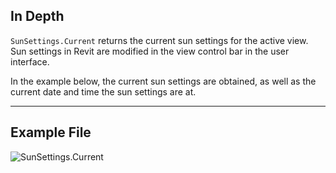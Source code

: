 ## In Depth
`SunSettings.Current` returns the current sun settings for the active view. Sun settings in Revit are modified in the view control bar in the user interface.

In the example below, the current sun settings are obtained, as well as the current date and time the sun settings are at.
___
## Example File

![SunSettings.Current](./DSRevitNodesUI.SunSettings_img.jpg)

